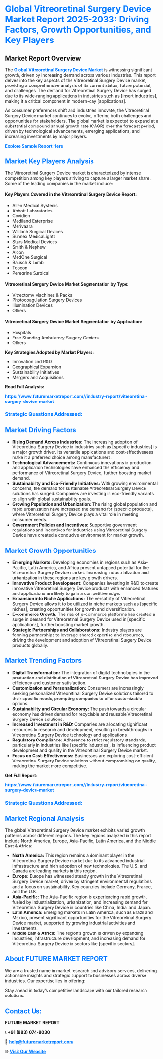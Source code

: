 <h1 style="color: #007BFF;">Global Vitreoretinal Surgery Device Market Report 2025-2033: Driving Factors, Growth Opportunities, and Key Players</h1>

<section id="overview">
<h2>Market Report Overview</h2>
<p>The <a href="https://www.futuremarketreport.com//industry-report/vitreoretinal-surgery-device-market" style="color: #007BFF; text-decoration: none;"><strong>Global Vitreoretinal Surgery Device Market</strong></a> is witnessing significant growth, driven by increasing demand across various industries. This report delves into the key aspects of the Vitreoretinal Surgery Device market, providing a comprehensive analysis of its current status, future potential, and challenges. The demand for Vitreoretinal Surgery Device has surged due to its wide-ranging applications in industries such as [insert industries], making it a critical component in modern-day [applications].</p>
<p>As consumer preferences shift and industries innovate, the Vitreoretinal Surgery Device market continues to evolve, offering both challenges and opportunities for stakeholders. The global market is expected to expand at a substantial compound annual growth rate (CAGR) over the forecast period, driven by technological advancements, emerging applications, and increasing investments by major players.</p>
</section>

<section id="overview">
<p><a href="https://www.futuremarketreport.com//request-sample/reportId=86445" style="color: #007BFF; text-decoration: none;"><strong>Explore Sample Report Here</strong></a></p>
</section>

<section id="key-players">
<h2 style="color: #007BFF;">Market Key Players Analysis</h2>
<p>The Vitreoretinal Surgery Device market is characterized by intense competition among key players striving to capture a larger market share. Some of the leading companies in the market include:</p>
<h4>Key Players Covered in the Vitreoretinal Surgery Device Report:</h4>
<ul><li>Allen Medical Systems</li><li>Abbott Laboratories</li><li>Covidien</li><li>Mediland Enterprise</li><li>Merivaara</li><li>Wallach Surgical Devices</li><li>Sunnex MedicaLights</li><li>Stars Medical Devices</li><li>Smith &amp; Nephew</li><li>Alcon</li><li>MedOne Surgical</li><li>Bausch &amp; Lomb</li><li>Topcon</li><li>Peregrine Surgical</li></ul>
<h4>Vitreoretinal Surgery Device Market Segmentation by Type:</h4>
<ul><li>Vitrectomy Machines &amp; Packs</li><li>Photocoagulation Surgery Devices</li><li>Illumination Devices</li><li>Others</li></ul>

<h4>Vitreoretinal Surgery Device Market Segmentation by Application:</h4>
<ul><li>Hospitals</li><li>Free Standing Ambulatory Surgery Centers</li><li>Others</li></ul>
<p><strong>Key Strategies Adopted by Market Players:</strong></p>
<ul>
<li>Innovation and R&D</li>
<li>Geographical Expansion</li>
<li>Sustainability Initiatives</li>
<li>Mergers and Acquisitions</li>
</ul>
</section>

<section>
<p><strong>Read Full Analysis: </strong></p><a href="https://www.futuremarketreport.com//industry-report/vitreoretinal-surgery-device-market" style="color: #007BFF; text-decoration: none;"><strong>https://www.futuremarketreport.com//industry-report/vitreoretinal-surgery-device-market</strong></a>
<h3 style="color: #007BFF;">Strategic Questions Addressed:</h3>
</section>

<section id="driving-factors">
<h2 style="color: #007BFF;">Market Driving Factors</h2>
<ul>
<li><strong>Rising Demand Across Industries:</strong> The increasing adoption of Vitreoretinal Surgery Device in industries such as [specific industries] is a major growth driver. Its versatile applications and cost-effectiveness make it a preferred choice among manufacturers.</li>
<li><strong>Technological Advancements:</strong> Continuous innovations in production and application technologies have enhanced the efficiency and performance of Vitreoretinal Surgery Device, further boosting market demand.</li>
<li><strong>Sustainability and Eco-Friendly Initiatives:</strong> With growing environmental concerns, the demand for sustainable Vitreoretinal Surgery Device solutions has surged. Companies are investing in eco-friendly variants to align with global sustainability goals.</li>
<li><strong>Growing Population and Urbanization:</strong> The rising global population and rapid urbanization have increased the demand for [specific products], where Vitreoretinal Surgery Device plays a vital role in meeting consumer needs.</li>
<li><strong>Government Policies and Incentives:</strong> Supportive government regulations and incentives for industries using Vitreoretinal Surgery Device have created a conducive environment for market growth.</li>
</ul>
</section>

<section id="growth-opportunities">
<h2 style="color: #007BFF;">Market Growth Opportunities</h2>
<ul>
<li><strong>Emerging Markets:</strong> Developing economies in regions such as Asia-Pacific, Latin America, and Africa present untapped potential for the Vitreoretinal Surgery Device market. Increasing industrialization and urbanization in these regions are key growth drivers.</li>
<li><strong>Innovative Product Development:</strong> Companies investing in R&D to create innovative Vitreoretinal Surgery Device products with enhanced features and applications are likely to gain a competitive edge.</li>
<li><strong>Expansion into Niche Applications:</strong> The versatility of Vitreoretinal Surgery Device allows it to be utilized in niche markets such as [specific niches], creating opportunities for growth and diversification.</li>
<li><strong>E-commerce Growth:</strong> The rise of e-commerce platforms has created a surge in demand for Vitreoretinal Surgery Device used in [specific applications], further boosting market growth.</li>
<li><strong>Strategic Partnerships and Collaborations:</strong> Industry players are forming partnerships to leverage shared expertise and resources, driving the development and adoption of Vitreoretinal Surgery Device products globally.</li>
</ul>
</section>

<section id="trending-factors">
<h2 style="color: #007BFF;">Market Trending Factors</h2>
<ul>
<li><strong>Digital Transformation:</strong> The integration of digital technologies in the production and distribution of Vitreoretinal Surgery Device has improved efficiency and customer satisfaction.</li>
<li><strong>Customization and Personalization:</strong> Consumers are increasingly seeking personalized Vitreoretinal Surgery Device solutions tailored to their specific needs, prompting companies to offer customizable options.</li>
<li><strong>Sustainability and Circular Economy:</strong> The push towards a circular economy has driven demand for recyclable and reusable Vitreoretinal Surgery Device solutions.</li>
<li><strong>Increased Investment in R&D:</strong> Companies are allocating significant resources to research and development, resulting in breakthroughs in Vitreoretinal Surgery Device technology and applications.</li>
<li><strong>Regulatory Compliance:</strong> Adherence to strict regulatory standards, particularly in industries like [specific industries], is influencing product development and quality in the Vitreoretinal Surgery Device market.</li>
<li><strong>Focus on Cost-Effectiveness:</strong> Businesses are exploring cost-efficient Vitreoretinal Surgery Device solutions without compromising on quality, making the market more competitive.</li>
</ul>
</section>

<section>
<p><strong>Get Full Report: </strong></p><a href="https://www.futuremarketreport.com//industry-report/vitreoretinal-surgery-device-market" style="color: #007BFF; text-decoration: none;"><strong>https://www.futuremarketreport.com//industry-report/vitreoretinal-surgery-device-market</strong></a>
<h3 style="color: #007BFF;">Strategic Questions Addressed:</h3>
</section>


<section id="regional-analysis">
<h2 style="color: #007BFF;">Market Regional Analysis</h2>
<p>The global Vitreoretinal Surgery Device market exhibits varied growth patterns across different regions. The key regions analyzed in this report include North America, Europe, Asia-Pacific, Latin America, and the Middle East & Africa:</p>
<ul>
<li><strong>North America:</strong> This region remains a dominant player in the Vitreoretinal Surgery Device market due to its advanced industrial infrastructure and high adoption of new technologies. The U.S. and Canada are leading markets in this region.</li>
<li><strong>Europe:</strong> Europe has witnessed steady growth in the Vitreoretinal Surgery Device market, driven by stringent environmental regulations and a focus on sustainability. Key countries include Germany, France, and the U.K.</li>
<li><strong>Asia-Pacific:</strong> The Asia-Pacific region is experiencing rapid growth, fueled by industrialization, urbanization, and increasing demand for Vitreoretinal Surgery Device in countries like China, India, and Japan.</li>
<li><strong>Latin America:</strong> Emerging markets in Latin America, such as Brazil and Mexico, present significant opportunities for the Vitreoretinal Surgery Device market, supported by growing industrial activities and investments.</li>
<li><strong>Middle East & Africa:</strong> The region’s growth is driven by expanding industries, infrastructure development, and increasing demand for Vitreoretinal Surgery Device in sectors like [specific sectors].</li>
</ul>
</section>

<footer>
<h2 style="color: #007BFF;">About FUTURE MARKET REPORT</h2>
<p>We are a trusted name in market research and advisory services, delivering actionable insights and strategic support to businesses across diverse industries. Our expertise lies in offering:</p>

<p>Stay ahead in today’s competitive landscape with our tailored research solutions.</p>

<h2 style="color: #007BFF;">Contact Us:</h2>
<p><strong>FUTURE MARKET REPORT</strong></p>
<p>📞 <strong>+91 (883) 074-8030</strong></p>
<p>📧 <strong><a href="mailto:help@futuremarketreport.com" style="color: #007BFF;">help@futuremarketreport.com</a></strong></p>
<p>🌐 <strong><a href="https://www.futuremarketreport.com/" style="color: #007BFF;">Visit Our Website</a></strong></p>
</footer>